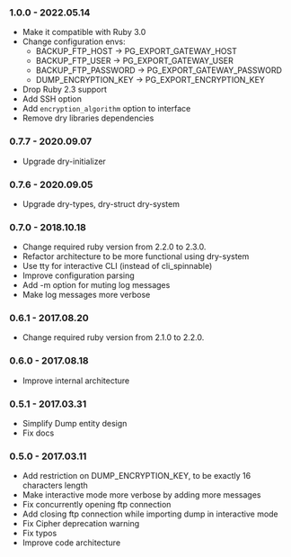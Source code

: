 ### 1.0.0 - 2022.05.14
- Make it compatible with Ruby 3.0
- Change configuration envs:
  - BACKUP_FTP_HOST -> PG_EXPORT_GATEWAY_HOST
  - BACKUP_FTP_USER -> PG_EXPORT_GATEWAY_USER
  - BACKUP_FTP_PASSWORD -> PG_EXPORT_GATEWAY_PASSWORD
  - DUMP_ENCRYPTION_KEY -> PG_EXPORT_ENCRYPTION_KEY
- Drop Ruby 2.3 support
- Add SSH option
- Add `encryption_algorithm` option to interface
- Remove dry libraries dependencies

### 0.7.7 - 2020.09.07

- Upgrade dry-initializer

### 0.7.6 - 2020.09.05

- Upgrade dry-types, dry-struct dry-system

### 0.7.0 - 2018.10.18

- Change required ruby version from 2.2.0 to 2.3.0.
- Refactor architecture to be more functional using dry-system
- Use tty for interactive CLI (instead of cli_spinnable)
- Improve configuration parsing
- Add -m option for muting log messages
- Make log messages more verbose

### 0.6.1 - 2017.08.20

- Change required ruby version from 2.1.0 to 2.2.0.

### 0.6.0 - 2017.08.18

- Improve internal architecture

### 0.5.1 - 2017.03.31

- Simplify Dump entity design
- Fix docs

### 0.5.0 - 2017.03.11

- Add restriction on DUMP_ENCRYPTION_KEY, to be exactly 16 characters length
- Make interactive mode more verbose by adding more messages
- Fix concurrently opening ftp connection
- Add closing ftp connection while importing dump in interactive mode
- Fix Cipher deprecation warning
- Fix typos
- Improve code architecture
